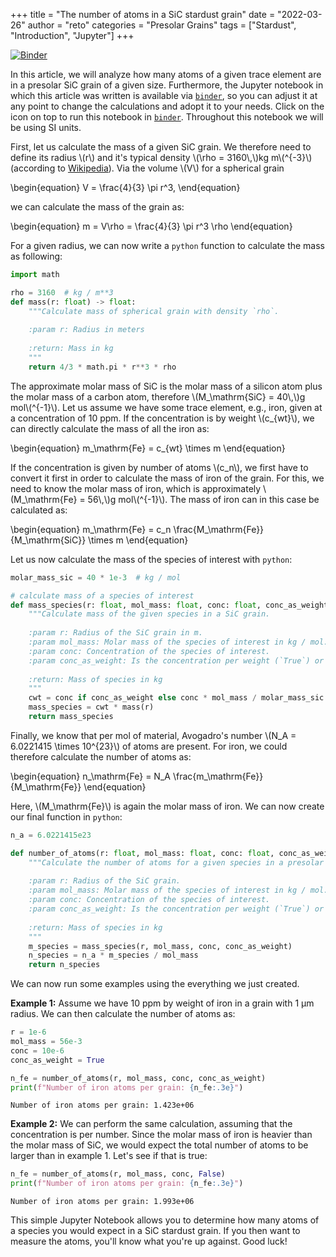 +++
title = "The number of atoms in a SiC stardust grain"
date = "2022-03-26"
author = "reto"
categories = "Presolar Grains"
tags = ["Stardust", "Introduction", "Jupyter"]
+++


[![Binder](https://mybinder.org/badge_logo.svg)](https://mybinder.org/v2/gh/galactic-forensics/website/HEAD?labpath=static%2Ffiles%2Fjupyter%2Fatoms_in_sic_grain.ipynb)

In this article, we will analyze how many atoms of a given trace element are in a presolar SiC grain of a given size. Furthermore, the Jupyter notebook in which this article was written is available via [`binder`](https://mybinder.org/), so you can adjust it at any point to change the calculations and adopt it to your needs. Click on the icon on top to run this notebook in [`binder`](https://mybinder.org/). Throughout this notebook we will be using SI units.

First, let us calculate the mass of a given SiC grain. We therefore need to define its radius \\(r\\) and it's typical density \\(\\rho = 3160\\,\\)kg m\\(^{-3}\\) (according to [Wikipedia](https://en.wikipedia.org/wiki/Silicon_carbide)). Via the volume \\(V\\) for a spherical grain

\begin{equation}
        V = \frac{4}{3} \pi r^3,
\end{equation}

we can calculate the mass of the grain as:

\begin{equation}
        m = V\rho = \frac{4}{3} \pi r^3 \rho
\end{equation}

For a given radius, we can now write a `python` function to calculate the mass as following:


```python
import math

rho = 3160  # kg / m**3
def mass(r: float) -> float:
    """Calculate mass of spherical grain with density `rho`.
    
    :param r: Radius in meters
    
    :return: Mass in kg
    """
    return 4/3 * math.pi * r**3 * rho
```

The approximate molar mass of SiC is the molar mass of a silicon atom plus the molar mass of a carbon atom, therefore \\(M\_\\mathrm{SiC} = 40\\,\\)g mol\\(^{-1}\\). Let us assume we have some trace element, e.g., iron, given at a concentration of 10 ppm. If the concentration is by weight \\(c\_{wt}\\), we can directly calculate the mass of all the iron as:

\begin{equation}
    m_\mathrm{Fe} = c_{wt} \times m
\end{equation}

If the concentration is given by number of atoms \\(c\_n\\), we first have to convert it first in order to calculate the mass of iron of the grain. For this, we need to know the molar mass of iron, which is approximately \\(M\_\\mathrm{Fe} = 56\\,\\)g mol\\(^{-1}\\). The mass of iron can in this case be calculated as:

\begin{equation}
    m_\mathrm{Fe} = c_n \frac{M_\mathrm{Fe}}{M_\mathrm{SiC}} \times m
\end{equation}

Let us now calculate the mass of the species of interest with `python`:


```python
molar_mass_sic = 40 * 1e-3  # kg / mol

# calculate mass of a species of interest
def mass_species(r: float, mol_mass: float, conc: float, conc_as_weight: bool) -> float:
    """Calculate mass of the given species in a SiC grain.
    
    :param r: Radius of the SiC grain in m.
    :param mol_mass: Molar mass of the species of interest in kg / mol.
    :param conc: Concentration of the species of interest.
    :param conc_as_weight: Is the concentration per weight (`True`) or by number (`False`).
    
    :return: Mass of species in kg
    """
    cwt = conc if conc_as_weight else conc * mol_mass / molar_mass_sic
    mass_species = cwt * mass(r)
    return mass_species
```

Finally, we know that per mol of material, Avogadro's number \\(N\_A = 6.0221415 \\times 10^{23}\\) of atoms are present. For iron, we could therefore calculate the number of atoms as:

\begin{equation}
    n_\mathrm{Fe} = N_A \frac{m_\mathrm{Fe}}{M_\mathrm{Fe}}
\end{equation}

Here, \\(M\_\\mathrm{Fe}\\) is again the molar mass of iron. We can now create our final function in `python`:


```python
n_a = 6.0221415e23

def number_of_atoms(r: float, mol_mass: float, conc: float, conc_as_weight: bool) -> float:
    """Calculate the number of atoms for a given species in a presolar SiC grain.
    
    :param r: Radius of the SiC grain.
    :param mol_mass: Molar mass of the species of interest in kg / mol.
    :param conc: Concentration of the species of interest.
    :param conc_as_weight: Is the concentration per weight (`True`) or by number (`False`).
    
    :return: Mass of species in kg
    """
    m_species = mass_species(r, mol_mass, conc, conc_as_weight)
    n_species = n_a * m_species / mol_mass
    return n_species
```

We can now run some examples using the everything we just created.

**Example 1:** Assume we have 10 ppm by weight of iron in a grain with 1 µm radius. We can then calculate the number of atoms as:


```python
r = 1e-6
mol_mass = 56e-3
conc = 10e-6
conc_as_weight = True

n_fe = number_of_atoms(r, mol_mass, conc, conc_as_weight)
print(f"Number of iron atoms per grain: {n_fe:.3e}")
```

    Number of iron atoms per grain: 1.423e+06


**Example 2:** We can perform the same calculation, assuming that the concentration is per number. Since the molar mass of iron is heavier than the molar mass of SiC, we would expect the total number of atoms to be larger than in example 1. Let's see if that is true:


```python
n_fe = number_of_atoms(r, mol_mass, conc, False)
print(f"Number of iron atoms per grain: {n_fe:.3e}")
```

    Number of iron atoms per grain: 1.993e+06


This simple Jupyter Notebook allows  you to determine how many atoms of a species you would expect in a SiC stardust grain. If you then want to measure the atoms, you'll know what you're up against. Good luck!
